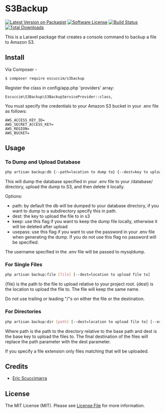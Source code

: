 # S3Backup

[![Latest Version on Packagist][ico-version]][link-packagist]
[![Software License][ico-license]](LICENSE.md)
[![Build Status][ico-travis]][link-travis]
[![Total Downloads][ico-downloads]][link-downloads]

This is a Laravel package that creates a console command to backup a file to Amazon S3.

## Install

Via Composer -

``` bash
$ composer require escuccim/s3backup
```
Register the class in config/app.php 'providers' array:
```
Escuccim\S3Backup\S3BackupServiceProvider::class,
```
You must specify the credentials to your Amazon S3 bucket in your .env file as follows:
```
AWS_ACCESS_KEY_ID=
AWS_SECRET_ACCESS_KEY=
AWS_REGION=
AWS_BUCKET=
```

## Usage
### To Dump and Upload Database
```bash
php artisan backup:db {--path=location to dump to} {--dest=key to upload to} {--keep} {--usepass}
```
This will dump the database specified in your .env file to your /database/ directory, upload the dump to S3, and then delete it locally.

Options:
- path: by default the db will be dumped to your database directory, if you want to dump to a subdirectory specify this in path.
- dest: the key to upload the file to in s3
- keep: use this flag if you want to keep the dump file locally, otherwise it will be deleted after upload
- usepass: use this flag if you want to use the password in your .env file when generating the dump. If you do not use this flag no password will be specified.

The username specified in the .env file will be passed to mysqldump.

### For Single Files
``` bash 
php artisan backup:file [file] [--dest=location to upload file to]
```

{file} is the path to the file to upload relative to your project root. {dest} is the location to upload the file to. The file will keep the same name. 

Do not use trailing or leading "/"s on either the file or the destination.

### For Directories
```bash
php artisan backup:dir [path] [--dest=location to upload file to] [--ext=file extension]
```
Where path is the path to the directory relative to the base path and dest is the base key to upload the files to. The final destination of the files will replace the path parameter with the dest parameter.

If you specify a file extension only files matching that will be uploaded. 

## Credits

- [Eric Scuccimarra][link-author]

## License

The MIT License (MIT). Please see [License File](LICENSE.md) for more information.

[ico-version]: https://img.shields.io/packagist/v/escuccim/s3backup.svg?style=flat-square
[ico-license]: https://img.shields.io/badge/license-MIT-brightgreen.svg?style=flat-square
[ico-travis]: https://img.shields.io/travis/escuccim/s3backup/master.svg?style=flat-square
[ico-scrutinizer]: https://img.shields.io/scrutinizer/coverage/g/escuccim/s3backup.svg?style=flat-square
[ico-code-quality]: https://img.shields.io/scrutinizer/g/escuccim/s3backup.svg?style=flat-square
[ico-downloads]: https://img.shields.io/packagist/dt/escuccim/s3backup.svg?style=flat-square

[link-packagist]: https://packagist.org/packages/escuccim/s3backup
[link-travis]: https://travis-ci.org/escuccim/s3backup
[link-scrutinizer]: https://scrutinizer-ci.com/g/escuccim/s3backup/code-structure
[link-code-quality]: https://scrutinizer-ci.com/g/escuccim/s3backup
[link-downloads]: https://packagist.org/packages/escuccim/s3backup
[link-author]: http://ericscuccimarra.com
